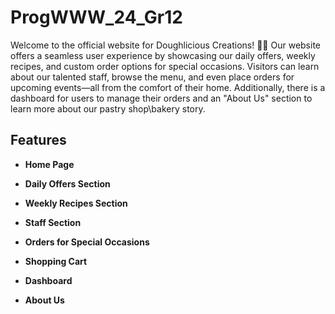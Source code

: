 # ProgWWW_24_Gr12

Welcome to the official website for Doughlicious Creations! 🥐🍰
Our website offers a seamless user experience by showcasing our daily offers, weekly recipes, and custom order options for special occasions. Visitors can learn about our talented staff, browse the menu, and even place orders for upcoming events—all from the comfort of their home.
Additionally, there is a dashboard for users to manage their orders and an "About Us" section to learn more about our pastry shop\bakery story.

## Features

- **Home Page**
  
- **Daily Offers Section**
  
- **Weekly Recipes Section**
  
- **Staff Section**
  
- **Orders for Special Occasions**
  
- **Shopping Cart**
  
- **Dashboard**
  
- **About Us**

